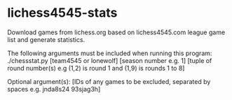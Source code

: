 # lichess4545-stats
Download games from lichess.org based on lichess4545.com league game list and generate statistics.

The following arguments must be included when running this program:
./chessstat.py [team4545 or lonewolf] [season number e.g. 1] [tuple of round number(s) e.g (1,2) is round 1 and (1,9) is rounds 1 to 8]

Optional argument(s):
[IDs of any games to be excluded, separated by spaces e.g. jnda8s24 93sjag3h]
